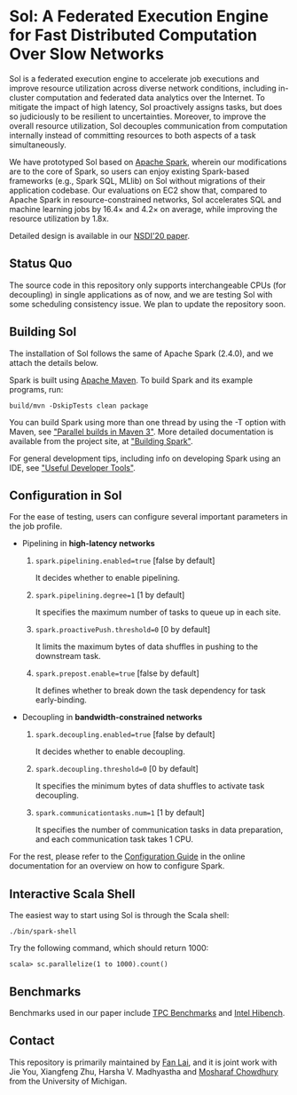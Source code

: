 # Sol: A Federated Execution Engine for Fast Distributed Computation Over Slow Networks

Sol is a federated execution engine to accelerate job executions and improve resource utilization across diverse network conditions, including in-cluster computation and federated data analytics over the Internet. To mitigate the impact of high latency, Sol proactively assigns tasks, but does so judiciously to be resilient to uncertainties. Moreover, to improve the overall resource utilization, Sol decouples communication from computation internally instead of committing resources to both aspects of a task simultaneously.

We have prototyped Sol based on [Apache Spark](https://github.com/apache/spark), wherein our modifications are to the core of Spark, so users can enjoy existing Spark-based frameworks (e.g., Spark SQL, MLlib) on Sol without migrations of their application codebase. Our evaluations on EC2 show that, compared to Apache Spark in resource-constrained networks, Sol accelerates SQL and machine learning jobs by 16.4× and 4.2× on average, while improving the resource utilization by 1.8x.

Detailed design is available in our [NSDI'20 paper](https://www.usenix.org/conference/nsdi20/presentation/lai).


## Status Quo

The source code in this repository only supports interchangeable CPUs (for decoupling) in single applications as of now, and we are testing Sol with some scheduling consistency issue. We plan to update the repository soon. 


## Building Sol

The installation of Sol follows the same of Apache Spark (2.4.0), and we attach the details below. 

Spark is built using [Apache Maven](http://maven.apache.org/).
To build Spark and its example programs, run:

    build/mvn -DskipTests clean package

You can build Spark using more than one thread by using the -T option with Maven, see ["Parallel builds in Maven 3"](https://cwiki.apache.org/confluence/display/MAVEN/Parallel+builds+in+Maven+3).
More detailed documentation is available from the project site, at
["Building Spark"](http://spark.apache.org/docs/latest/building-spark.html).

For general development tips, including info on developing Spark using an IDE, see ["Useful Developer Tools"](http://spark.apache.org/developer-tools.html).

## Configuration in Sol

For the ease of testing, users can configure several important parameters in the job profile. 

* Pipelining in **high-latency networks**
    1. ``spark.pipelining.enabled=true`` [false by default]

        It decides whether to enable pipelining.

    2. ``spark.pipelining.degree=1`` [1 by default]

        It specifies the maximum number of tasks to queue up in each site.

    3. ``spark.proactivePush.threshold=0`` [0 by default]

        It limits the maximum bytes of data shuffles in pushing to the downstream task.

    4. ``spark.prepost.enable=true`` [false by default]

        It defines whether to break down the task dependency for task early-binding.

* Decoupling in **bandwidth-constrained networks**
    1. ``spark.decoupling.enabled=true`` [false by default]

        It decides whether to enable decoupling.

    2. ``spark.decoupling.threshold=0`` [0 by default]

        It specifies the minimum bytes of data shuffles to activate task decoupling.

    3. ``spark.communicationtasks.num=1`` [1 by default]

        It specifies the number of communication tasks in data preparation, and each communication task takes 1 CPU.
    
For the rest, please refer to the [Configuration Guide](http://spark.apache.org/docs/latest/configuration.html)
in the online documentation for an overview on how to configure Spark.

## Interactive Scala Shell

The easiest way to start using Sol is through the Scala shell:

    ./bin/spark-shell

Try the following command, which should return 1000:

    scala> sc.parallelize(1 to 1000).count()

## Benchmarks

Benchmarks used in our paper include [TPC Benchmarks](https://github.com/fanlai0990/hive-testbench) and [Intel Hibench](https://github.com/Intel-bigdata/HiBench).

## Contact  

This repository is primarily maintained by [Fan Lai](mailto:fanlai@umich.edu?subject=[GitHub]%20Sol%20Issues), and it is joint work with Jie You, Xiangfeng Zhu, Harsha V. Madhyastha and [Mosharaf Chowdhury](https://www.mosharaf.com/) from the University of Michigan. 
